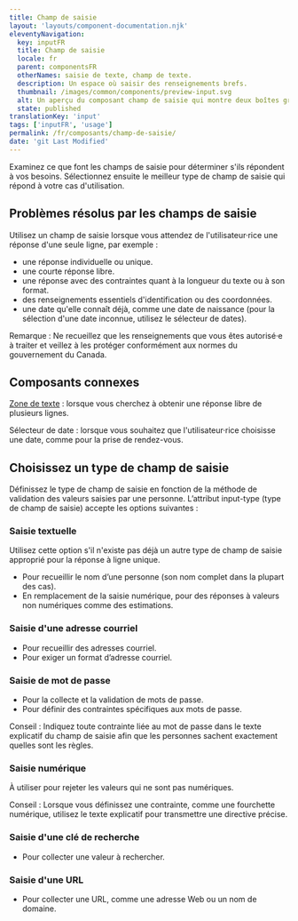 ```yaml
---
title: Champ de saisie
layout: 'layouts/component-documentation.njk'
eleventyNavigation:
  key: inputFR
  title: Champ de saisie
  locale: fr
  parent: componentsFR
  otherNames: saisie de texte, champ de texte.
  description: Un espace où saisir des renseignements brefs.
  thumbnail: /images/common/components/preview-input.svg
  alt: Un aperçu du composant champ de saisie qui montre deux boîtes grises alignées verticalement au dessus d'un champ de saisie avec un curseur à l'intérieur. Les boîtes représentent l'étiquette du champ de saisie et le message d'aide.
  state: published
translationKey: 'input'
tags: ['inputFR', 'usage']
permalink: /fr/composants/champ-de-saisie/
date: 'git Last Modified'
---
```


Examinez ce que font les champs de saisie pour déterminer s'ils répondent à vos besoins. Sélectionnez ensuite le meilleur type de champ de saisie qui répond à votre cas d'utilisation.

## Problèmes résolus par les champs de saisie

Utilisez un champ de saisie lorsque vous attendez de l'utilisateur·rice une réponse d'une seule ligne, par exemple :

- une réponse individuelle ou unique.
- une courte réponse libre.
- une réponse avec des contraintes quant à la longueur du texte ou à son format.
- des renseignements essentiels d'identification ou des coordonnées.
- une date qu'elle connaît déjà, comme une date de naissance (pour la sélection d'une date inconnue, utilisez le sélecteur de dates).

Remarque : Ne recueillez que les renseignements que vous êtes autorisé·e à traiter et veillez à les protéger conformément aux normes du gouvernement du Canada.

<article class="bg-full-width bg-primary text-light pt-500 pb-400 my-500">
  <h2 class="mt-0 mb-400">Composants connexes</h2>

<a href="{{ links.textarea }}" class="link-light">Zone de texte</a> : lorsque vous cherchez à obtenir une réponse libre de plusieurs lignes.

Sélecteur de date : lorsque vous souhaitez que l'utilisateur·rice choisisse une date, comme pour la prise de rendez-vous.

</article>

## Choisissez un type de champ de saisie

Définissez le type de champ de saisie en fonction de la méthode de validation des valeurs saisies par une personne.
L’attribut input-type (type de champ de saisie) accepte les options suivantes :

### Saisie textuelle

Utilisez cette option s'il n'existe pas déjà un autre type de champ de saisie approprié pour la réponse à ligne unique.

- Pour recueillir le nom d’une personne (son nom complet dans la plupart des cas).
- En remplacement de la saisie numérique, pour des réponses à valeurs non numériques comme des estimations.

### Saisie d'une adresse courriel

- Pour recueillir des adresses courriel.
- Pour exiger un format d’adresse courriel.

### Saisie de mot de passe

- Pour la collecte et la validation de mots de passe.
- Pour définir des contraintes spécifiques aux mots de passe.  

Conseil :  Indiquez toute contrainte liée au mot de passe dans le texte explicatif du champ de saisie afin que les personnes sachent exactement quelles sont les règles.

### Saisie numérique

À utiliser pour rejeter les valeurs qui ne sont pas numériques.

Conseil : Lorsque vous définissez une contrainte, comme une fourchette numérique, utilisez le texte explicatif pour transmettre une directive précise.

### Saisie d'une clé de recherche

- Pour collecter une valeur à rechercher.

### Saisie d'une URL

- Pour collecter une URL, comme une adresse Web ou un nom de domaine.
